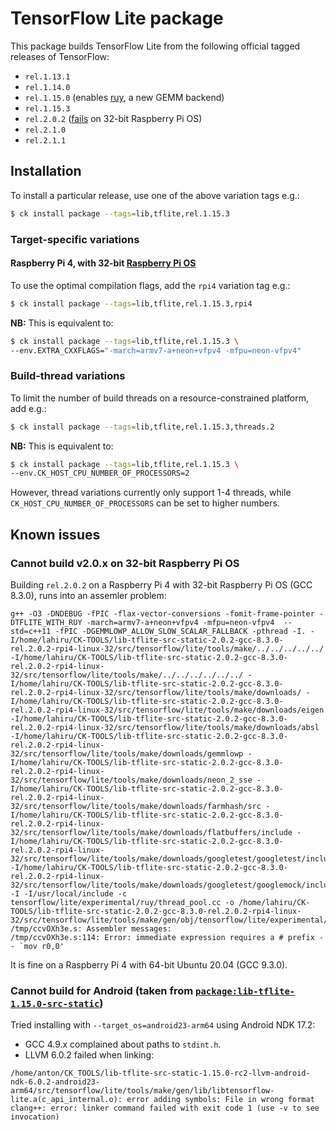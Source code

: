 # TensorFlow Lite package

This package builds TensorFlow Lite from the following official tagged releases of TensorFlow:

* `rel.1.13.1`
* `rel.1.14.0`
* `rel.1.15.0` (enables [ruy](https://github.com/google/ruy), a new GEMM backend)
* `rel.1.15.3`
* `rel.2.0.2` ([fails](#build_failure_2_0) on 32-bit Raspberry Pi OS)
* `rel.2.1.0`
* `rel.2.1.1`

## Installation

To install a particular release, use one of the above variation tags e.g.:
```bash
$ ck install package --tags=lib,tflite,rel.1.15.3
```

### Target-specific variations

#### Raspberry Pi 4, with 32-bit [Raspberry Pi OS](https://www.raspberrypi.org/downloads/raspberry-pi-os/)

To use the optimal compilation flags, add the `rpi4` variation tag e.g.:
```bash
$ ck install package --tags=lib,tflite,rel.1.15.3,rpi4
```

**NB:** This is equivalent to:
```bash
$ ck install package --tags=lib,tflite,rel.1.15.3 \
--env.EXTRA_CXXFLAGS="-march=armv7-a+neon+vfpv4 -mfpu=neon-vfpv4"
```

### Build-thread variations

To limit the number of build threads on a resource-constrained platform, add e.g.:
```bash
$ ck install package --tags=lib,tflite,rel.1.15.3,threads.2
```

**NB:** This is equivalent to:
```bash
$ ck install package --tags=lib,tflite,rel.1.15.3 \
--env.CK_HOST_CPU_NUMBER_OF_PROCESSORS=2
```
However, thread variations currently only support 1-4 threads, while `CK_HOST_CPU_NUMBER_OF_PROCESSORS` can be set to higher numbers.

## Known issues

<a name="build_failure_2_0"></a>
### Cannot build v2.0.x on 32-bit Raspberry Pi OS

Building `rel.2.0.2` on a Raspberry Pi 4 with 32-bit Raspberry Pi OS (GCC 8.3.0), runs into an assemler problem:
```
g++ -O3 -DNDEBUG -fPIC -flax-vector-conversions -fomit-frame-pointer -DTFLITE_WITH_RUY -march=armv7-a+neon+vfpv4 -mfpu=neon-vfpv4  --std=c++11 -fPIC -DGEMMLOWP_ALLOW_SLOW_SCALAR_FALLBACK -pthread -I. -I/home/lahiru/CK-TOOLS/lib-tflite-src-static-2.0.2-gcc-8.3.0-rel.2.0.2-rpi4-linux-32/src/tensorflow/lite/tools/make/../../../../../ -I/home/lahiru/CK-TOOLS/lib-tflite-src-static-2.0.2-gcc-8.3.0-rel.2.0.2-rpi4-linux-32/src/tensorflow/lite/tools/make/../../../../../../ -I/home/lahiru/CK-TOOLS/lib-tflite-src-static-2.0.2-gcc-8.3.0-rel.2.0.2-rpi4-linux-32/src/tensorflow/lite/tools/make/downloads/ -I/home/lahiru/CK-TOOLS/lib-tflite-src-static-2.0.2-gcc-8.3.0-rel.2.0.2-rpi4-linux-32/src/tensorflow/lite/tools/make/downloads/eigen -I/home/lahiru/CK-TOOLS/lib-tflite-src-static-2.0.2-gcc-8.3.0-rel.2.0.2-rpi4-linux-32/src/tensorflow/lite/tools/make/downloads/absl -I/home/lahiru/CK-TOOLS/lib-tflite-src-static-2.0.2-gcc-8.3.0-rel.2.0.2-rpi4-linux-32/src/tensorflow/lite/tools/make/downloads/gemmlowp -I/home/lahiru/CK-TOOLS/lib-tflite-src-static-2.0.2-gcc-8.3.0-rel.2.0.2-rpi4-linux-32/src/tensorflow/lite/tools/make/downloads/neon_2_sse -I/home/lahiru/CK-TOOLS/lib-tflite-src-static-2.0.2-gcc-8.3.0-rel.2.0.2-rpi4-linux-32/src/tensorflow/lite/tools/make/downloads/farmhash/src -I/home/lahiru/CK-TOOLS/lib-tflite-src-static-2.0.2-gcc-8.3.0-rel.2.0.2-rpi4-linux-32/src/tensorflow/lite/tools/make/downloads/flatbuffers/include -I/home/lahiru/CK-TOOLS/lib-tflite-src-static-2.0.2-gcc-8.3.0-rel.2.0.2-rpi4-linux-32/src/tensorflow/lite/tools/make/downloads/googletest/googletest/include/ -I/home/lahiru/CK-TOOLS/lib-tflite-src-static-2.0.2-gcc-8.3.0-rel.2.0.2-rpi4-linux-32/src/tensorflow/lite/tools/make/downloads/googletest/googlemock/include/ -I -I/usr/local/include -c tensorflow/lite/experimental/ruy/thread_pool.cc -o /home/lahiru/CK-TOOLS/lib-tflite-src-static-2.0.2-gcc-8.3.0-rel.2.0.2-rpi4-linux-32/src/tensorflow/lite/tools/make/gen/obj/tensorflow/lite/experimental/ruy/thread_pool.o^M
/tmp/ccvOXh3e.s: Assembler messages:
/tmp/ccvOXh3e.s:114: Error: immediate expression requires a # prefix -- `mov r0,0'
```
It is fine on a Raspberry Pi 4 with 64-bit Ubuntu 20.04 (GCC 9.3.0).

### Cannot build for Android (taken from [`package:lib-tflite-1.15.0-src-static`](https://github.com/ctuning/ck-tensorflow/blob/master/package/lib-tflite-1.15.0-src-static/README.md))

Tried installing with `--target_os=android23-arm64` using Android NDK 17.2:
- GCC 4.9.x complained about paths to `stdint.h`.
- LLVM 6.0.2 failed when linking:
```
/home/anton/CK_TOOLS/lib-tflite-src-static-1.15.0-rc2-llvm-android-ndk-6.0.2-android23-arm64/src/tensorflow/lite/tools/make/gen/lib/libtensorflow-lite.a(c_api_internal.o): error adding symbols: File in wrong format
clang++: error: linker command failed with exit code 1 (use -v to see invocation)
```
